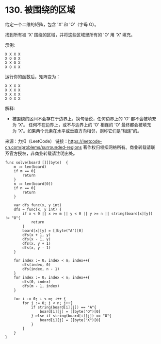 # 130. 被围绕的区域

给定一个二维的矩阵，包含 'X' 和 'O'（字母 O）。

找到所有被 'X' 围绕的区域，并将这些区域里所有的 'O' 用 'X' 填充。

示例:

```text
X X X X
X O O X
X X O X
X O X X
```

运行你的函数后，矩阵变为：

```text
X X X X
X X X X
X X X X
X O X X
```

解释:

- 被围绕的区间不会存在于边界上，换句话说，任何边界上的 'O' 都不会被填充为 'X'。 任何不在边界上，或不与边界上的 'O' 相连的 'O' 最终都会被填充为 'X'。如果两个元素在水平或垂直方向相邻，则称它们是“相连”的。

来源：力扣（LeetCode）
链接：<https://leetcode-cn.com/problems/surrounded-regions>
著作权归领扣网络所有。商业转载请联系官方授权，非商业转载请注明出处。

```golang
func solve(board [][]byte)  {
    m := len(board)
    if m == 0{
        return
    }
    n := len(board[0])
    if n == 0{
        return
    }

    var dfs func(x, y int)
    dfs = func(x, y int) {
        if x < 0 || x >= m || y < 0 || y >= n || string(board[x][y]) != "O"{
            return
        }
        board[x][y] = []byte("A")[0]
        dfs(x + 1, y)
        dfs(x - 1, y)
        dfs(x, y + 1)
        dfs(x, y - 1)
    }

    for index := 0; index < m; index++{
        dfs(index, 0)
        dfs(index, n - 1)
    }
    for index := 0; index < n; index++{
        dfs(0, index)
        dfs(m - 1, index)
    }

    for i := 0; i < m; i++ {
        for j := 0; j < n; j++{
            if string(board[i][j]) == "A"{
                board[i][j] = []byte("O")[0]
            } else if string(board[i][j]) == "O"{
                board[i][j] = []byte("X")[0]
            }
        }
    }
}
```

